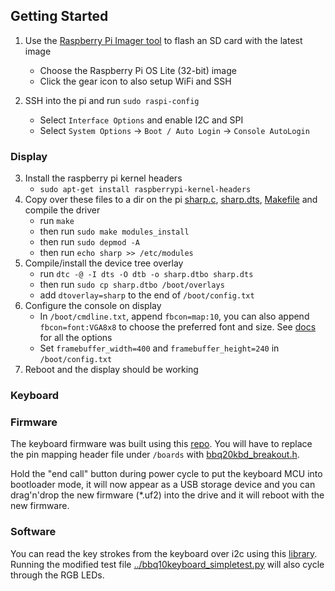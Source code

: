 ## Getting Started

1. Use the [Raspberry Pi Imager tool](https://www.raspberrypi.com/software/) to flash an SD card with the latest image
    - Choose the Raspberry Pi OS Lite (32-bit) image
    - Click the gear icon to also setup WiFi and SSH

2. SSH into the pi and run ```sudo raspi-config```
    - Select ```Interface Options``` and enable I2C and SPI
    - Select ```System Options``` -> ```Boot / Auto Login``` -> ```Console AutoLogin```

### Display

3. Install the raspberry pi kernel headers
    - ```sudo apt-get install raspberrypi-kernel-headers```
4. Copy over these files to a dir on the pi [sharp.c](./sharp.c), [sharp.dts](./sharp.dts), [Makefile](./Makefile) and compile the driver
    - run ```make```
    - then run ```sudo make modules_install```
    - then run ```sudo depmod -A```
    - then run ```echo sharp >> /etc/modules```
5. Compile/install the device tree overlay
    - run ```dtc -@ -I dts -O dtb -o sharp.dtbo sharp.dts```
    - then run ```sudo cp sharp.dtbo /boot/overlays```
    - add ```dtoverlay=sharp``` to the end of ```/boot/config.txt```
6. Configure the console on display
    - In ```/boot/cmdline.txt```, append ```fbcon=map:10```, you can also append ```fbcon=font:VGA8x8``` to choose the preferred font and size. See [docs](https://www.kernel.org/doc/Documentation/fb/fbcon.txt) for all the options
    - Set ```framebuffer_width=400``` and ```framebuffer_height=240``` in ```/boot/config.txt```
7. Reboot and the display should be working


### Keyboard

### Firmware
The keyboard firmware was built using this [repo](https://github.com/solderparty/i2c_puppet). You will have to replace the pin mapping header file under ```/boards``` with [bbq20kbd_breakout.h](../bbq20kbd_breakout.h).

Hold the "end call" button during power cycle to put the keyboard MCU into bootloader mode, it will now appear as a USB storage device and you can drag'n'drop the new firmware (\*.uf2) into the drive and it will reboot with the new firmware.

### Software
You can read the key strokes from the keyboard over i2c using this [library](https://github.com/solderparty/arturo182_CircuitPython_BBQ10Keyboard). Running the modified test file [../bbq10keyboard_simpletest.py](bbq10keyboard_simpletest.py) will also cycle through the RGB LEDs.
